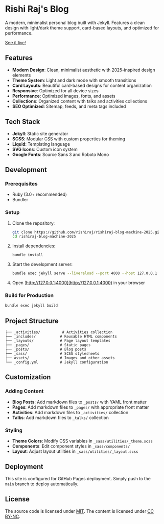 # Rishi Raj's Blog

A modern, minimalist personal blog built with Jekyll. Features a clean design with light/dark theme support, card-based layouts, and optimized for performance.

[See it live!](https://rishiraj.blog)

## Features

- **Modern Design**: Clean, minimalist aesthetic with 2025-inspired design elements
- **Theme System**: Light and dark mode with smooth transitions
- **Card Layouts**: Beautiful card-based designs for content organization
- **Responsive**: Optimized for all device sizes
- **Performance**: Optimized images, fonts, and assets
- **Collections**: Organized content with talks and activities collections
- **SEO Optimized**: Sitemap, feeds, and meta tags included

## Tech Stack

- **Jekyll**: Static site generator
- **SCSS**: Modular CSS with custom properties for theming
- **Liquid**: Templating language
- **SVG Icons**: Custom icon system
- **Google Fonts**: Source Sans 3 and Roboto Mono

## Development

### Prerequisites

- Ruby (3.0+ recommended)
- Bundler

### Setup

1. Clone the repository:
   ```bash
   git clone https://github.com/rishiraj/rishiraj-blog-machine-2025.git
   cd rishiraj-blog-machine-2025
   ```

2. Install dependencies:
   ```bash
   bundle install
   ```

3. Start the development server:
   ```bash
   bundle exec jekyll serve --livereload --port 4000 --host 127.0.0.1
   ```

4. Open [http://127.0.0.1:4000](http://127.0.0.1:4000) in your browser

### Build for Production

```bash
bundle exec jekyll build
```

## Project Structure

```
├── _activities/          # Activities collection
├── _includes/           # Reusable HTML components
├── _layouts/            # Page layout templates
├── _pages/              # Static pages
├── _posts/              # Blog posts
├── _sass/               # SCSS stylesheets
├── assets/              # Images and other assets
└── _config.yml          # Jekyll configuration
```

## Customization

### Adding Content

- **Blog Posts**: Add markdown files to `_posts/` with YAML front matter
- **Pages**: Add markdown files to `_pages/` with appropriate front matter
- **Activities**: Add markdown files to `_activities/` collection
- **Talks**: Add markdown files to `_talks/` collection

### Styling

- **Theme Colors**: Modify CSS variables in `_sass/utilities/_theme.scss`
- **Components**: Edit component styles in `_sass/components/`
- **Layout**: Adjust layout utilities in `_sass/utilities/_layout.scss`

## Deployment

This site is configured for GitHub Pages deployment. Simply push to the `main` branch to deploy automatically.

## License

The source code is licensed under [MIT](LICENSE).
The content is licensed under [CC BY-NC](https://creativecommons.org/licenses/by-nc/4.0/).
